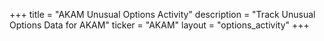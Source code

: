 +++
title = "AKAM Unusual Options Activity"
description = "Track Unusual Options Data for AKAM"
ticker = "AKAM"
layout = "options_activity"
+++

